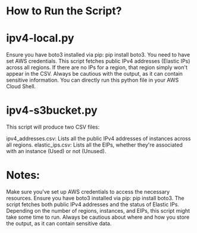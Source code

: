 # How to Run the Script?

# ipv4-local.py

Ensure you have boto3 installed via pip: pip install boto3.
You need to have set AWS credentials.
This script fetches public IPv4 addresses (Elastic IPs) across all regions. If there are no IPs for a region, that region simply won't appear in the CSV.
Always be cautious with the output, as it can contain sensitive information.
You can directly run this python file in your AWS Cloud Shell.

# ipv4-s3bucket.py

This script will produce two CSV files:

ipv4_addresses.csv: Lists all the public IPv4 addresses of instances across all regions.
elastic_ips.csv: Lists all the EIPs, whether they're associated with an instance (Used) or not (Unused).

# Notes:

Make sure you've set up AWS credentials to access the necessary resources.
Ensure you have boto3 installed via pip: pip install boto3.
The script fetches both public IPv4 addresses and the status of Elastic IPs.
Depending on the number of regions, instances, and EIPs, this script might take some time to run. 
Always be cautious about where and how you store the output, as it can contain sensitive data.
